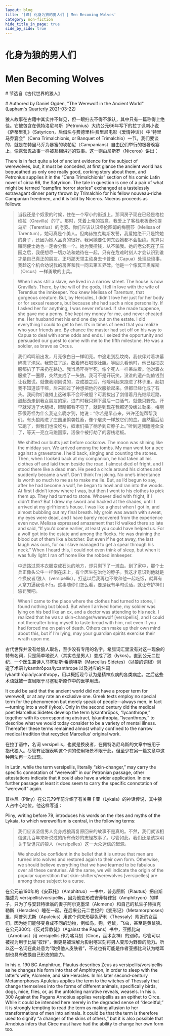 ```yaml
---
layout: blog
title: '[译] 化身为狼的男人们 | Men Becoming Wolves'
category: non-fiction
hide_title_in_page: true
side_by_side: true
---
```


# 化身为狼的男人们

# Men Becoming Wolves

\# 节选自《古代世界的狼人》

\# Authored by Daniel Ogden, "The Werewolf in the Ancient World" ([Lapham's Quarterly 2021-03-22](https://www.laphamsquarterly.org/roundtable/men-becoming-wolves))


狼人故事在古籍中其实并不鲜见，但一眼扫去不得不承认，其中只有一篇称得上绝佳。它被包含在佩特洛尼乌斯（Petronius）大约公元66年写下的拉丁讽刺小说《萨蒂里孔》（Satyricon，后借名与费德里科·费里尼电影《爱情神话》）中“特里马乔宴会”（Cena Trimalchionis, or Banquet of Trimalchio）一节。我们要谈的，就是在特里马乔为暴富的坎帕尼（Campanians）自由民们举行的极奢晚宴上，像露营鬼故事一样被互相讲述的轶事。这一则由尼斯罗（Niceros）讲出：

There is in fact quite a lot of ancient evidence for the subject of werewolves, but, it must be conceded, at first glance the ancient world has bequeathed us only one really good, corking story about them, and Petronius supplies it in the “Cena Trimalchionis” section of his comic Latin novel of circa 66, the Satyricon. The tale in question is one of a pair of what might be termed “campfire horror stories” exchanged at a tastelessly extravagant dinner party thrown by Trimalchio for his fellow nouveau-riche Campanian freedmen, and it is told by Niceros. Niceros proceeds as follows:

> 当我还是个奴隶的时候，住在一个窄小的街道上。那间房子现在已经是格拉维拉（Gravilla）的了。那时，凭着上帝的旨意，我爱上了客栈老板泰伦提乌斯（Terentius）的老婆。你们应该认识塔伦图姆的梅丽莎（Melissa of Tarentum），她可真是个美人。但向赫拉克勒斯发誓，我爱她绝不只是馋她的身子，还因为她人品真的很好。我问她要任何东西她都不会拒绝。就算只赚两便士她也一定会分我一个。她为我攒钱，从不骗我。她的老公死在了庄园之后，我便想尽一切办法和她待在一起，只有在危难时刻人才会认识到谁才是自己真正的朋友。正巧那天领主动身去卡普亚（Capua）处理些琐事，我趁这个机会劝说我的房客和我一同去第五界碑。他是一个像冥王奥库斯（Orcus）一样勇敢的士兵。


> When I was still a slave, we lived in a narrow street. The house is now Gravilla’s. There, by the will of the gods, I fell in love with the wife of Terentius the innkeeper. You knew Melissa of Tarentum, that gorgeous creature. But, by Hercules, I didn’t love her just for her body or for sexual reasons, but because she had such a nice personality. If I asked her for anything, I was never refused. If she made tuppence, she gave me a penny. She kept my money for me, and never cheated me. Her husband met his end one day out on the estate. I did everything I could to get to her. It’s in times of need that you realize who your friends are. By chance the master had set off on his way to Capua to deal with some odds and ends. I seized the opportunity and persuaded our guest to come with me to the fifth milestone. He was a soldier, as brave as Orcus.

> 我们鸡鸣前出发，月亮像白日一样明亮。中途走到乱坟岗，我伙伴对着块墓碑撒了泡尿。我憋住了尿，数着碑石唱歌壮胆。等回头看他时，他已经把衣服都扒了下来扔在路边。我当场吓得半死，像个死人一样呆站着。他对着衣服撒了一圈尿，突然变成了一头狼。我可不是开玩笑，没谁的遗产能值钱到让我撒谎。就像我刚刚说的，变成狼之后，他嚎叫起来跑进了林子里。起初我不知道该干嘛，后来回过了神想把他的衣服拾起来。但都已经化成了石头。我问你们谁摊上这破事不会吓破胆？可我拔出了剑借着月光继续赶路，鼓起劲走到我女朋友的家。进门时我只剩下最后一口活气，就像只野鬼。汗早就浸透了大腿根，眼睛都看不见了，就是到现在我都还没缓过劲来。梅丽莎很奇怪为什么我这么晚才到，她说：“你若是早点来，兴许还能帮帮我们。有头狼闯进了庄园里偷袭牲畜，像个屠夫一样放它们的血。虽然最后给它跑了，但我们也没吃亏，奴隶们插了柄矛到它脖子上。”听到这我瞌睡全没了，等天一亮立马跑回家，活像个被打劫了的客栈老板。

> We shifted our butts just before cockcrow. The moon was shining like the midday sun. We arrived among the tombs. My man went for a pee against a gravestone. I held back, singing and counting the stones. Then, when I looked back at my companion, he had taken all his clothes off and laid them beside the road. I almost died of fright, and I stood there like a dead man. He peed a circle around his clothes and suddenly became a wolf. Don’t think I’m joking. No one’s inheritance is worth so much to me as to make me lie. But, as I’d begun to say, after he had become a wolf, he began to howl and ran into the woods. At first I didn’t know where I was, but then I went to his clothes to pick them up. They had turned to stone. Whoever died with fright, if I didn’t then? But I drew my sword and hacked at the shades, until I arrived at my girlfriend’s house. I was like a ghost when I got in, and almost bubbling out my final breath. My groin was awash with sweat, my eyes were dead, and I have barely recovered from the experience even now. Melissa expressed amazement that I’d walked there so late and said, “If you’d come earlier, at least you could have helped us. For a wolf got into the estate and among the flocks. He was draining the blood out of them like a butcher. But even if he got away, the last laugh was ours, for our slave managed to get a spear through his neck.” When I heard this, I could not even think of sleep, but when it was fully light I ran off home like the robbed innkeeper.

> 中途路过原本衣服变成石头的地方，却只剩下了一滩血。到了家中，那个士兵正像头公牛一样倒在床上，有个医生在治他的脖子。我这才意识到他就是个换皮者/狼人（versipellis）。打这以后我再也不敢和他一起吃饭，就算有人拿刀逼我也不行。这事随你们怎么看，要是我有半句谎话，就让守护神们惩罚我吧。

> When I came to the place where the clothes had turned to stone, I found nothing but blood. But when I arrived home, my soldier was lying on his bed like an ox, and a doctor was attending to his neck. I realized that he was a skin-changer/werewolf [versipellis], and I could not thereafter bring myself to taste bread with him, not even if you had forced me on pain of death. Others can make up their own mind about this, but if I’m lying, may your guardian spirits exercise their wrath upon me.

古代世界并没有给狼人取名，至少没有专用的名字。希腊词汇里没有对这一现象的特有名词，只是简单地说人（其实总是男人）变成了狼（lykos）。直到公元二世纪，一个医生兼诗人马塞勒斯·希德特斯（Marcellus Sidetes）（以狼的词根）创造了术语 lykanthrōpos/lycanthrope 以及对应的名词 lykanthrōpia/lycanthropy，用以概括现今认为是精神疾病的各类病症。之后这些术语就被一直局限于马塞勒斯原作中的医学用法。

It could be said that the ancient world did not have a proper term for werewolf, or at any rate an exclusive one. Greek texts employ no special term for the phenomenon but merely speak of people—always men, in fact—turning into a wolf (lykos). Only in the second century did the medical poet Marcellus Sidetes develop the term lykanthrōpos, “lycanthrope,” together with its corresponding abstract, lykanthrōpia, “lycanthropy,” to describe what we would today consider to be a variety of mental illness. Thereafter these terms remained almost wholly confined to the narrow medical tradition that recycled Marcellus’ original work.

在拉丁语中，名词 versipellis，也就是换皮者，在佩特洛尼乌斯的文章中被用于指代狼人。尽管有证据表明这个词的使用场景不限于此，但至少在另一篇文章中这种用法再一次出现。

In Latin, while the term versipellis, literally “skin-changer,” may carry the specific connotation of “werewolf” in our Petronian passage, other attestations indicate that it could also have a wider application. In one further passage at least it does seem to carry the specific connotation of “werewolf” again.

普林尼（Pliny）在公元79年前介绍了有关莱卡亚（Lykaia）的神话传说，其中狼人占中心地位。他这样写道：

Pliny, writing before 79, introduces his words on the rites and myths of the Lykaia, to which werewolfism is central, in the following terms:

> 我们应该坚信男人变身成狼再复原回来的故事不是真的。不然，我们就该相信这几百年来听说过的所有奇妙的志怪故事了。尽管如此，我们还是该探明关于受诅咒的狼人（versipelles）这一大众迷信的起源。

> We should be confident in the belief that it is untrue that men are turned into wolves and restored again to their own form. Otherwise, we should believe everything that we have learned to be fabulous over all these centuries. All the same, we will indicate the origin of the popular superstition that skin-shifters/werewolves [versipelles] are among those subject to a curse.

在公元前190年的《安菲托》（Amphitruo）一书中，普劳图斯（Plautus）把宙斯描述为 versipellis/vorsipellis，因为他变形成安菲特律翁（Amphitryon）的样子，只为了与安菲特律翁的妻子阿尔克墨涅（Alcmene）和自己的私生子赫拉克勒斯（Heracles）睡在一起。在后来公元二世纪的《变形记》（Metamorphoses）里，阿普列尤斯（Apuleius）用这个词来形容色萨利（Thessaly）附近的女巫们，因为她们能够变身成不同的动物，例如鸟，狗，老鼠，飞虫，甚至是黄鼠狼。在公元300年《反对异教徒》（Against the Pagans）书中，亚挪比乌（Arnobius）用 versipellis 作为喀耳刻（Circe，巫术女神）的别称。尽管可以被视为用于比喻“狡诈”，但更易被理解为影射喀耳刻将男人变形为野兽的能力。所以这一名词在此处意为“改换他人皮肤者”，不过也有可能是作者亚挪比乌认为喀耳刻也具有改换自己形态的能力。

In his c. 190 BC Amphitruo, Plautus describes Zeus as versipellis/vorsipellis as he changes his form into that of Amphitryon, in order to sleep with the latter’s wife, Alcmene, and sire Heracles. In his later second-century Metamorphoses Apuleius applies the term to the witches of Thessaly that change themselves into the forms of different animals, specifically birds, dogs, mice, flies, or, as the unfolding narrative reveals, weasels. In his c. 300 Against the Pagans Arnobius applies versipellis as an epithet to Circe. While it could be intended here merely in the degraded sense of “deceitful,” it is strongly tempting to read the term as making allusion to her transformations of men into animals. It could be that the term is therefore used to signify “a changer of the skins of others,” but it is also possible that Arnobius infers that Circe must have had the ability to change her own form too.
